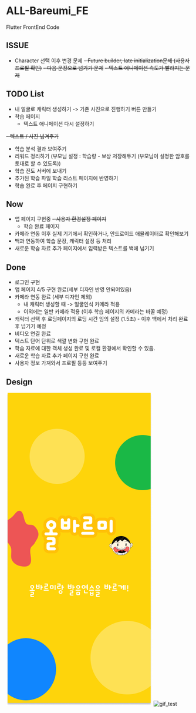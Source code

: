 # ALL-Bareumi_FE

Flutter FrontEnd Code
## ISSUE 
- Character 선택 이후 변경 문제
~~- Future builder, late initialization문제 (사용자 프로필 확인)~~
~~- 다음 문장으로 넘기기 문제~~
~~- 텍스트 애니메이션 속도가 빨라지는 문제~~

## TODO List
- 내 얼굴로 캐릭터 생성하기 -> 기존 사진으로 진행하기 버튼 만들기
- 학습 페이지 
  - 텍스트 애니메이션 다시 설정하기

~~- 텍스트 / 사진 넘겨주기~~
- 학습 분석 결과 보여주기
- 리워드 정리하기 (부모님 설정 : 학습량 - 보상 저장해두기 (부모님이 설정한 암호를 토대로 할 수 있도록))
- 학습 진도 서버에 보내기
- 추가된 학습 파일 학습 리스트 페이지에 반영하기
- 학습 완료 후 페이지 구현하기

## Now
- 앱 페이지 구현중
  ~~- 사용자 환경설정 페이지~~
  - 학습 완료 페이지
- 카메라 연동 이후 실제 기기에서 확인하거나, 안드로이드 애뮬레이터로 확인해보기
- 백과 연동하여 학습 문장, 캐릭터 설정 등 처리
- 새로운 학습 자료 추가 페이지에서 입력받은 텍스트를 백에 넘기기

## Done
- 로그인 구현
- 앱 페이지 4/5 구현 완료(세부 디자인 반영 안되어있음)
- 카메라 연동 완료 (세부 디자인 제외)
  - 내 캐릭터 생성할 때 -> 얼굴인식 카메라 적용
  - 이외에는 일반 카메라 적용 (이후 학습 페이지의 카메라는 바꿀 예정)
- 캐릭터 선택 후 로딩페이지의 로딩 시간 임의 설정 (1.5초) - 이후 백에서 처리 완료 후 넘기기 예정 
- 비디오 연결 완료
- 텍스트 단어 단위로 색깔 변화 구현 완료
- 학습 자료에 대한 객체 생성 완료 및 로컬 환경에서 확인할 수 있음.
- 새로운 학습 자료 추가 페이지 구현 완료
- 사용자 정보 가져와서 프로필 등등 보여주기

## Design
![FirstPage](image/AppPageDesign/1.png)
![gif_test](https://user-images.githubusercontent.com/81232059/231542737-85b30dcd-c4bd-4632-89b0-8110fd6ae01c.gif)
